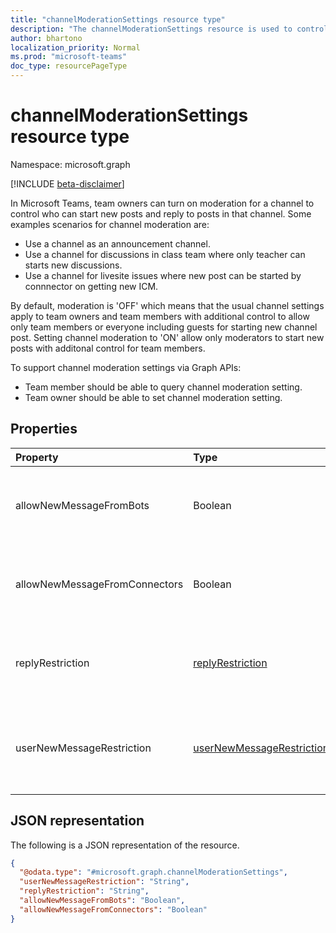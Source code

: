 ```yaml
---
title: "channelModerationSettings resource type"
description: "The channelModerationSettings resource is used to control who can start new posts and reply to posts in a channel."
author: bhartono
localization_priority: Normal
ms.prod: "microsoft-teams"
doc_type: resourcePageType
---
```


# channelModerationSettings resource type

Namespace: microsoft.graph

[!INCLUDE [beta-disclaimer](../../includes/beta-disclaimer.md)]

In Microsoft Teams, team owners can turn on moderation for a channel to control who can start new posts and reply to posts in that channel. Some examples scenarios for channel moderation are:
- Use a channel as an announcement channel.
- Use a channel for discussions in class team where only teacher can starts new discussions.
- Use a channel for livesite issues where new post can be started by connnector on getting new ICM.

By default, moderation is 'OFF' which means that the usual channel settings apply to team owners and team members with additional control to allow only team members or everyone including guests for starting new channel post. Setting channel moderation to 'ON' allow only moderators to start new posts with additonal control for team members.

To support channel moderation settings via Graph APIs:

- Team member should be able to query channel moderation setting.
- Team owner should be able to set channel moderation setting.

## Properties
|Property|Type|Description|
|:---|:---|:---|
|allowNewMessageFromBots|Boolean|Indicates whether bots are allowed to post messages.|
|allowNewMessageFromConnectors|Boolean|Indicates whether connectors are allowed to post messages.|
|replyRestriction|[replyRestriction](../resources/enums.md#replyrestriction-values)|Indicates who all are allowed to reply to teams channel.|
|userNewMessageRestriction|[userNewMessageRestriction](../resources/enums.md#usernewmessagerestriction-values)|Indicates who all are allowed to post messages to teams channel.|

## JSON representation
The following is a JSON representation of the resource.
<!-- {
  "blockType": "resource",
  "@odata.type": "microsoft.graph.channelModerationSettings"
}
-->
``` json
{
  "@odata.type": "#microsoft.graph.channelModerationSettings",
  "userNewMessageRestriction": "String",
  "replyRestriction": "String",
  "allowNewMessageFromBots": "Boolean",
  "allowNewMessageFromConnectors": "Boolean"
}
```
